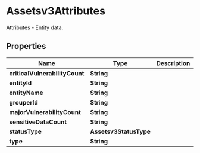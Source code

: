 

# Assetsv3Attributes

Attributes - Entity data.

## Properties

| Name | Type | Description | Notes |
|------------ | ------------- | ------------- | -------------|
|**criticalVulnerabilityCount** | **String** |  |  [optional] |
|**entityId** | **String** |  |  [optional] |
|**entityName** | **String** |  |  [optional] |
|**grouperId** | **String** |  |  [optional] |
|**majorVulnerabilityCount** | **String** |  |  [optional] |
|**sensitiveDataCount** | **String** |  |  [optional] |
|**statusType** | **Assetsv3StatusType** |  |  [optional] |
|**type** | **String** |  |  [optional] |



